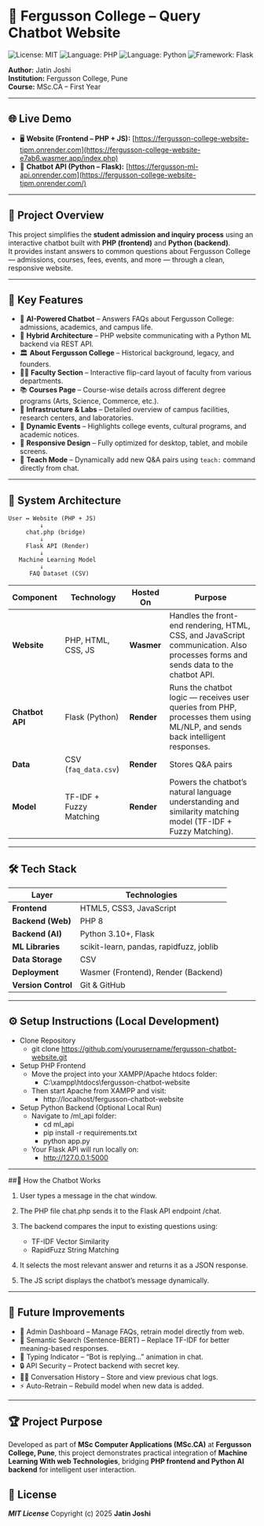 # 🏫 Fergusson College – Query Chatbot Website

![License: MIT](https://img.shields.io/badge/License-MIT-yellow.svg)
![Language: PHP](https://img.shields.io/badge/Backend-PHP-blue)
![Language: Python](https://img.shields.io/badge/AI_Model-Python-yellow)
![Framework: Flask](https://img.shields.io/badge/Framework-Flask-lightgrey)

**Author:** Jatin Joshi  
**Institution:** Fergusson College, Pune  
**Course:** MSc.CA – First Year  

---

## 🌐 Live Demo

- 🖥️ **Website (Frontend – PHP + JS):** [https://fergusson-college-website-tjpm.onrender.com](https://fergusson-college-website-e7ab6.wasmer.app/index.php)  
- 🧠 **Chatbot API (Python – Flask):** [https://fergusson-ml-api.onrender.com](https://fergusson-college-website-tjpm.onrender.com/)

---

## 🤖 Project Overview

This project simplifies the **student admission and inquiry process** using an interactive chatbot built with **PHP (frontend)** and **Python (backend)**.  
It provides instant answers to common questions about Fergusson College — admissions, courses, fees, events, and more — through a clean, responsive website.

---

## 🚀 Key Features

- 💬 **AI-Powered Chatbot** – Answers FAQs about Fergusson College: admissions, academics, and campus life.  
- 🧠 **Hybrid Architecture** – PHP website communicating with a Python ML backend via REST API.  
- 🏛️ **About Fergusson College** – Historical background, legacy, and founders.  
- 👨‍🏫 **Faculty Section** – Interactive flip-card layout of faculty from various departments.  
- 📚 **Courses Page** – Course-wise details across different degree programs (Arts, Science, Commerce, etc.).  
- 🧮 **Infrastructure & Labs** – Detailed overview of campus facilities, research centers, and laboratories.  
- 📢 **Dynamic Events** – Highlights college events, cultural programs, and academic notices.  
- 📱 **Responsive Design** – Fully optimized for desktop, tablet, and mobile screens.  
- 🔐 **Teach Mode** – Dynamically add new Q&A pairs using `teach:` command directly from chat.  

---

## 🧩 System Architecture

```plaintext
User ↔ Website (PHP + JS)
         ↓
     chat.php (bridge)
         ↓
     Flask API (Render)
         ↓
   Machine Learning Model
         ↓
      FAQ Dataset (CSV)
```

| Component       | Technology              | Hosted On  | Purpose                         |
| --------------- | ----------------------- | ---------- | ------------------------------- |
| **Website**     | PHP, HTML, CSS, JS      | **Wasmer** | Handles the front-end rendering, HTML, CSS, and JavaScript communication. Also processes forms and sends data to the chatbot API.|
| **Chatbot API** | Flask (Python)          | **Render** | Runs the chatbot logic — receives user queries from PHP, processes them using ML/NLP, and sends back intelligent responses.|
| **Data**        | CSV (`faq_data.csv`)    | **Render** | Stores Q&A pairs                |
| **Model**       | TF-IDF + Fuzzy Matching | **Render** | Powers the chatbot’s natural language understanding and similarity matching model (TF-IDF + Fuzzy Matching).|

---

## 🛠️ Tech Stack

| Layer               | Technologies                            |
| ------------------- | --------------------------------------- |
| **Frontend**        | HTML5, CSS3, JavaScript                 |
| **Backend (Web)**   | PHP 8                                   |
| **Backend (AI)**    | Python 3.10+, Flask                     |
| **ML Libraries**    | scikit-learn, pandas, rapidfuzz, joblib |
| **Data Storage**    | CSV                                     |
| **Deployment**      | Wasmer (Frontend), Render (Backend)     |
| **Version Control** | Git & GitHub                            |

---

## ⚙️ Setup Instructions (Local Development)

- Clone Repository
  - git clone https://github.com/yourusername/fergusson-chatbot-website.git
- Setup PHP Frontend
  - Move the project into your XAMPP/Apache htdocs folder:
    - C:\xampp\htdocs\fergusson-chatbot-website
  - Then start Apache from XAMPP and visit:
    - http://localhost/fergusson-chatbot-website
- Setup Python Backend (Optional Local Run)
  - Navigate to /ml_api folder:
    - cd ml_api
    - pip install -r requirements.txt
    - python app.py
  - Your Flask API will run locally on:
    - http://127.0.0.1:5000

---

##🧠 How the Chatbot Works

1. User types a message in the chat window.

2. The PHP file chat.php sends it to the Flask API endpoint /chat.

3. The backend compares the input to existing questions using:
     - TF-IDF Vector Similarity
     - RapidFuzz String Matching
4. It selects the most relevant answer and returns it as a JSON response.
5. The JS script displays the chatbot’s message dynamically.

---

## 🌟 Future Improvements

- 🧩 Admin Dashboard – Manage FAQs, retrain model directly from web.
- 🧠 Semantic Search (Sentence-BERT) – Replace TF-IDF for better meaning-based responses.
- 💬 Typing Indicator – “Bot is replying…” animation in chat.
- 🔒 API Security – Protect backend with secret key.
- 🧑‍💻 Conversation History – Store and view previous chat logs.
- ⚡ Auto-Retrain – Rebuild model when new data is added.

---

## 🏆 Project Purpose
Developed as part of **MSc Computer Applications (MSc.CA)** at **Fergusson College, Pune**,
this project demonstrates practical integration of **Machine Learning With web Technologies**,
bridging **PHP frontend and Python AI backend** for intelligent user interaction.

## 📄 License
***MIT License***
Copyright (c) 2025 **Jatin Joshi**
